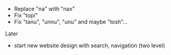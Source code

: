 - Replace "na" with "nax"
- Fix "topi"
- Fix "tanu", "unnu", "unu" and maybe "tosh"...

Later

- start new website design with search, navigation (two level)
